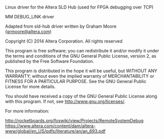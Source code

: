 Linux driver for the Altera SLD Hub (used for FPGA debugging over TCP)

MM DEBUG_LINK driver

Adapted from sld-hub driver written by Graham Moore (grmoore@altera.com)

Copyright (C) 2014 Altera Corporation. All rights reserved

This program is free software; you can redistribute it and/or modify it
under the terms and conditions of the GNU General Public License,
version 2, as published by the Free Software Foundation.

This program is distributed in the hope it will be useful, but WITHOUT
ANY WARRANTY; without even the implied warranty of MERCHANTABILITY or
FITNESS FOR A PARTICULAR PURPOSE.  See the GNU General Public License for
more details.

You should have received a copy of the GNU General Public License along with
this program.  If not, see <http://www.gnu.org/licenses/>.

For more information:

http://rocketboards.org/foswiki/view/Projects/RemoteSystemDebug
https://www.altera.com/content/dam/altera-www/global/en_US/pdfs/literature/an/an_693.pdf
